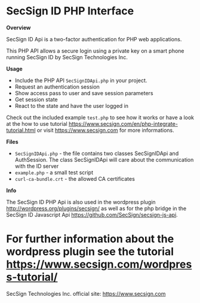 # SecSign ID PHP Interface


**Overview**

SecSign ID Api is a two-factor authentication for PHP web applications.

This PHP API allows a secure login using a private key on a smart phone running SecSign ID by SecSign Technologies Inc.


**Usage**

* Include the PHP API `SecSignIDApi.php` in your project.
* Request an authentication session
* Show access pass to user and save session parameters 
* Get session state 
* React to the state and have the user logged in


Check out the included example `test.php` to see how it works or 
have a look at the how to use tutorial <https://www.secsign.com/en/php-integrate-tutorial.html>
or visit <https://www.secsign.com> for more informations.

**Files**

* `SecSignIDApi.php` - the file contains two classes SecSignIDApi and AuthSession. The class SecSignIDApi will care about the communication with the ID server
* `example.php` - a small test script
* `curl-ca-bundle.crt` - the allowed CA certificates

**Info**

The SecSign ID PHP Api is also used in the wordpress plugin <http://wordpress.org/plugins/secsign/> 
as well as for the php bridge in the SecSign ID Javascript Api <https://github.com/SecSign/secsign-js-api>.

For further information about the wordpress plugin see the tutorial <https://www.secsign.com/wordpress-tutorial/>
===============

SecSign Technologies Inc. official site: <https://www.secsign.com>
